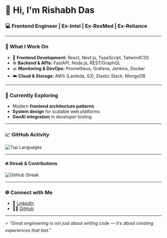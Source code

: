 # 👋 Hi, I'm Rishabh Das  

### 💻 Frontend Engineer | Ex-Intel | Ex-ResMed | Ex-Reliance

---

### 🚀 What I Work On
- 🧩 **Frontend Development:** React, Next.js, TypeScript, TailwindCSS  
- ⚙️ **Backend & APIs:** FastAPI, Node.js, REST/GraphQL  
- 📊 **Monitoring & DevOps:** Prometheus, Grafana, Jenkins, Docker  
- ☁️ **Cloud & Storage:** AWS (Lambda, S3), Elastic Stack, MongoDB  

---

### 🧠 Currently Exploring
- Modern **frontend architecture patterns**  
- **System design** for scalable web platforms  
- **GenAI integration** in developer tooling  

---

### 📈 GitHub Activity

![Top Languages](https://github-readme-stats.vercel.app/api/top-langs/?username=up16&layout=compact&theme=tokyonight)  

---

#### 🔥 Streak & Contributions
![GitHub Streak](https://github-readme-streak-stats.herokuapp.com/?user=up16&theme=tokyonight&hide_border=true)  

---

### 🌐 Connect with Me
- 💼 [LinkedIn](https://www.linkedin.com/in/rishabh-das)  
- 🧑‍💻 [GitHub](https://github.com/rishabh-das)

---

⭐️ *"Great engineering is not just about writing code — it’s about creating experiences that last."*
